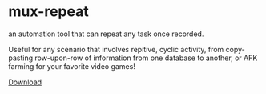 # mux-repeat
an automation tool that can repeat any task once recorded. 

Useful for any scenario that involves repitive, cyclic activity, from copy-pasting row-upon-row of information from one database to another, or AFK farming for your favorite video games!

[Download](/MuxRepeat.py)
